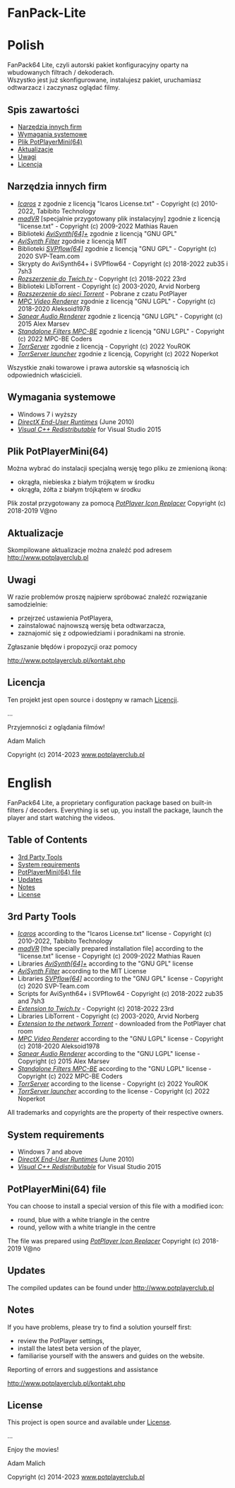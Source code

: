 # FanPack-Lite
Polish
========

FanPack64 Lite, czyli autorski pakiet konfiguracyjny oparty na wbudowanych filtrach / dekoderach.  
Wszystko jest już skonfigurowane, instalujesz pakiet, uruchamiasz odtwarzacz i zaczynasz oglądać filmy.

## Spis zawartości
* [Narzędzia innych firm](#narzędzia-innych-firm)
* [Wymagania systemowe](#wymagania-systemowe)
* [Plik PotPlayerMini(64)](#plik-potplayermini64)
* [Aktualizacje](#aktualizacje)
* [Uwagi](#uwagi)
* [Licencja](#licencja)

## Narzędzia innych firm
- [_Icaros_](http://shark007.net/tools.html) z zgodnie z licencją "Icaros License.txt" - Copyright (c) 2010-2022, Tabibito Technology
- [_madVR_](http://forum.doom9.org/showthread.php?t=146228) [specjalnie przygotowany plik instalacyjny] zgodnie z licencją "license.txt" - Copyright (c) 2009-2022 Mathias Rauen
- Biblioteki [_AviSynth[64]+_](https://github.com/pinterf/AviSynthPlus/releases) zgodnie z licencją "GNU GPL"
- [_AviSynth Filter_](https://github.com/CrendKing/avisynth_filter) zgodnie z licencją MIT
- Biblioteki [_SVPflow[64]_](http://www.svp-team.com/wiki/Plugins:_SVPFlow) zgodnie z licencją "GNU GPL" - Copyright (c) 2020 SVP-Team.com
- Skrypty do AviSynth64+ i SVPflow64 - Copyright (c) 2018-2022 zub35 i 7sh3
- [_Rozszerzenie do Twich.tv_](https://github.com/23rd/PotPlayerExtentions) - Copyright (c) 2018-2022 23rd
- Biblioteki LibTorrent - Copyright (c) 2003-2020, Arvid Norberg
- [_Rozszerzenie do sieci Torrent_](http://cafe.daum.net/pot-tool/N88T/137) - Pobrane z czatu PotPlayer
- [_MPC Video Renderer_](https://github.com/Aleksoid1978/VideoRenderer) zgodnie z licencją "GNU LGPL" - Copyright (c) 2018-2020 Aleksoid1978
- [_Sanear Audio Renderer_](https://github.com/alexmarsev/sanear) zgodnie z licencją "GNU LGPL" - Copyright (c) 2015 Alex Marsev
- [_Standalone Filters MPC-BE_](http://sourceforge.net/projects/mpcbe/) zgodnie z licencją "GNU LGPL" - Copyright (c) 2022 MPC-BE Coders
- [_TorrServer_](https://github.com/YouROK/TorrServer) zgodnie z licencją - Copyright (c) 2022 YouROK
- [_TorrServer launcher_](https://github.com/Noperkot/TSL) zgodnie z licencją, Copyright (c) 2022 Noperkot


Wszystkie znaki towarowe i prawa autorskie są własnością ich odpowiednich właścicieli.
  
## Wymagania systemowe
- Windows 7 i wyższy
- [_DirectX End-User Runtimes_](https://www.microsoft.com/en-us/download/confirmation.aspx?id=8109) (June 2010)
- [_Visual C++ Redistributable_](https://www.microsoft.com/pl-PL/download/details.aspx?id=48145) for Visual Studio 2015

## Plik PotPlayerMini(64)
Można wybrać do instalacji specjalną wersję tego pliku ze zmienioną ikoną: 
- okrągła, niebieska z białym trójkątem w środku 
- okrągła, żółta z białym trójkątem w środku

Plik został przygotowany za pomocą [_PotPlayer Icon Replacer_](https://potplayer.daum.net/forum/viewtopic.php?f=11&t=3585#p6954) Copyright (c) 2018-2019 V@no

## Aktualizacje
Skompilowane aktualizacje można znaleźć pod adresem http://www.potplayerclub.pl

## Uwagi
W razie problemów proszę najpierw spróbować znaleźć rozwiązanie samodzielnie:
- przejrzeć ustawienia PotPlayera,
- zainstalować najnowszą wersję beta odtwarzacza,
- zaznajomić się z odpowiedziami i poradnikami na stronie.

Zgłaszanie błędów i propozycji oraz pomocy

http://www.potplayerclub.pl/kontakt.php

## Licencja
Ten projekt jest open source i dostępny w ramach [Licencji](./InstallDir/License.txt).


...

Przyjemności z oglądania filmów!

Adam Malich


Copyright (c) 2014-2023 www.potplayerclub.pl


English
========

FanPack64 Lite, a proprietary configuration package based on built-in filters / decoders.
Everything is set up, you install the package, launch the player and start watching the videos.

## Table of Contents
* [3rd Party Tools](#3rd-party-tools)
* [System requirements](#system-requirements)
* [PotPlayerMini(64) file](#potplayermini64-file)
* [Updates](#updates)
* [Notes](#notes)
* [License](#license)

## 3rd Party Tools
- [_Icaros_](http://shark007.net/tools.html) according to the "Icaros License.txt" license - Copyright (c) 2010-2022, Tabibito Technology
- [_madVR_](http://forum.doom9.org/showthread.php?t=146228) [the specially prepared installation file] according to the "license.txt" license - Copyright (c) 2009-2022 Mathias Rauen
- Libraries [_AviSynth[64]+_](https://github.com/pinterf/AviSynthPlus/releases) according to the "GNU GPL" license
- [_AviSynth Filter_](https://github.com/CrendKing/avisynth_filter) according to the MIT License
- Libraries [_SVPflow[64]_](http://www.svp-team.com/wiki/Plugins:_SVPFlow) according to the "GNU GPL" license - Copyright (c) 2020 SVP-Team.com
- Scripts for AviSynth64+ i SVPflow64 - Copyright (c) 2018-2022 zub35 and 7sh3
- [_Extension to Twich.tv_](https://github.com/23rd/PotPlayerExtentions) - Copyright (c) 2018-2022 23rd
- Libraries LibTorrent - Copyright (c) 2003-2020, Arvid Norberg
- [_Extension to the network Torrent_](http://cafe.daum.net/pot-tool/N88T/137) - downloaded from the PotPlayer chat room
- [_MPC Video Renderer_](https://github.com/Aleksoid1978/VideoRenderer) according to the "GNU LGPL" license - Copyright (c) 2018-2020 Aleksoid1978
- [_Sanear Audio Renderer_](https://github.com/alexmarsev/sanear) according to the "GNU LGPL" license - Copyright (c) 2015 Alex Marsev
- [_Standalone Filters MPC-BE_](http://sourceforge.net/projects/mpcbe/) according to the "GNU LGPL" license - Copyright (c) 2022 MPC-BE Coders
- [_TorrServer_](https://github.com/YouROK/TorrServer) according to the license - Copyright (c) 2022 YouROK
- [_TorrServer launcher_](https://github.com/Noperkot/TSL) according to the license - Copyright (c) 2022 Noperkot


All trademarks and copyrights are the property of their respective owners.
  
## System requirements
- Windows 7 and above
- [_DirectX End-User Runtimes_](https://www.microsoft.com/en-us/download/confirmation.aspx?id=8109) (June 2010)
- [_Visual C++ Redistributable_](https://www.microsoft.com/pl-PL/download/details.aspx?id=48145) for Visual Studio 2015

## PotPlayerMini(64) file
You can choose to install a special version of this file with a modified icon: 
- round, blue with a white triangle in the centre 
- round, yellow with a white triangle in the centre

The file was prepared using [_PotPlayer Icon Replacer_](https://potplayer.daum.net/forum/viewtopic.php?f=11&t=3585#p6954) Copyright (c) 2018-2019 V@no

## Updates
The compiled updates can be found under http://www.potplayerclub.pl

## Notes
If you have problems, please try to find a solution yourself first:
- review the PotPlayer settings,
- install the latest beta version of the player,
- familiarise yourself with the answers and guides on the website.

Reporting of errors and suggestions and assistance

http://www.potplayerclub.pl/kontakt.php

## License
This project is open source and available under [License](./InstallDir/License.txt).


...

Enjoy the movies!

Adam Malich


Copyright (c) 2014-2023 www.potplayerclub.pl
